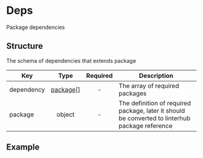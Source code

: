 # Deps
Package dependencies
## Structure
The schema of dependencies that extends package

|Key|Type|Required|Description|
|-|:-:|:-:|-|
|dependency|[package](#package)[]|-|The array of required packages|
|package|object|-|The definition of required package, later it should be converted to linterhub package reference|
## Example
```
```